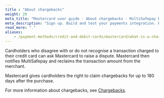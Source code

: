 ```yaml
---
title : "About chargebacks"
weight: 20
meta_title: "Mastercard user guide - About chargebacks - MultiSafepay Docs"
meta_description: "Sign up. Build and test your payments integration. Explore our products and services. Use our API Reference, SDKs, and wrappers. Get support."
read_more: "."
aliases:
    - /payment-methods/credit-and-debit-cards/mastercard/what-is-a-chargeback
---
```


Cardholders who disagree with or do not recognise a transaction charged to their credit card can ask Mastercard to raise a dispute. Mastercard then notifies MultiSafepay and reclaims the transaction amount from the merchant.

Mastercard gives cardholders the right to claim chargebacks for up to 180 days after the purchase.

For more information about chargebacks, see [Chargebacks](/faq/chargebacks).